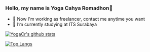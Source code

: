### Hello, my name is Yoga Cahya Romadhon👋

- 🔭 Now I'm working as freelancer, contact me anytime you want
- 🌱 I’m currently studying at ITS Surabaya

[![YogaCr's github stats](https://github-readme-stats.vercel.app/api?username=YogaCr&hide=contribs,prs&count_private=true&show_icons=true&theme=tokyonight)](https://github.com/anuraghazra/github-readme-stats)

[![Top Langs](https://github-readme-stats.vercel.app/api/top-langs/?username=YogaCr&layout=compact&theme=tokyonight&hide=html)](https://github.com/anuraghazra/github-readme-stats)
